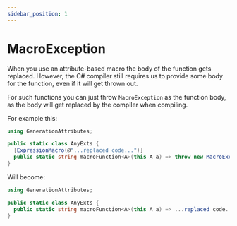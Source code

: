 ```yaml
---
sidebar_position: 1
---
```


# MacroException

When you use an attribute-based macro the body of the function gets replaced. However, the C# compiler still requires us to provide some body for the function, even if it will get thrown out.

For such functions you can just throw `MacroException` as the function body, as the body will get replaced by the compiler when compiling.

For example this:
```cs
using GenerationAttributes;

public static class AnyExts {
  [ExpressionMacro(@"...replaced code...")]
  public static string macroFunction<A>(this A a) => throw new MacroException();
}
```

Will become:

```cs
using GenerationAttributes;

public static class AnyExts {
  public static string macroFunction<A>(this A a) => ...replaced code...;
}
```